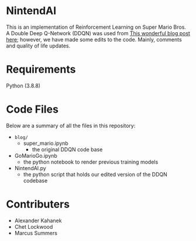 # NintendAI

This is an implementation of Reinforcement Learning on Super Mario Bros. A Double Deep Q-Network (DDQN) was used from [This wonderful blog post here](https://blog.paperspace.com/building-double-deep-q-network-super-mario-bros/); however, we have made some edits to the code. Mainly, comments and quality of life updates.
 
# Requirements

Python (3.8.8)


# Code Files

Below are a summary of all the files in this repository:

+ `blog/`
  - super_mario.ipynb
    + the original DDQN code base
+ GoMarioGo.ipynb
  - the python notebook to render previous training models
+ NintendAI.py
  - the python script that holds our edited version of the DDQN codebase 

 
# Contributers

+ Alexander Kahanek
+ Chet Lockwood
+ Marcus Summers
